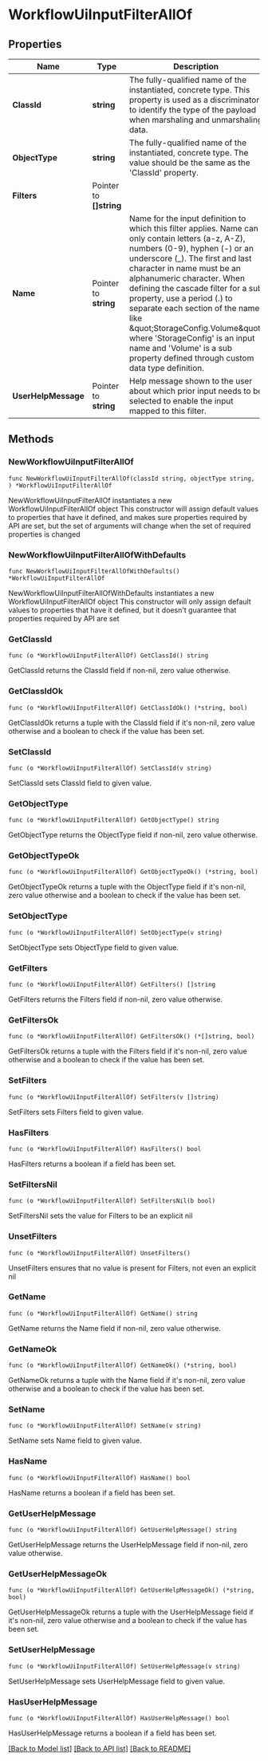 # WorkflowUiInputFilterAllOf

## Properties

Name | Type | Description | Notes
------------ | ------------- | ------------- | -------------
**ClassId** | **string** | The fully-qualified name of the instantiated, concrete type. This property is used as a discriminator to identify the type of the payload when marshaling and unmarshaling data. | [default to "workflow.UiInputFilter"]
**ObjectType** | **string** | The fully-qualified name of the instantiated, concrete type. The value should be the same as the &#39;ClassId&#39; property. | [default to "workflow.UiInputFilter"]
**Filters** | Pointer to **[]string** |  | [optional] 
**Name** | Pointer to **string** | Name for the input definition to which this filter applies. Name can only contain letters (a-z, A-Z), numbers (0-9), hyphen (-) or an underscore (_). The first and last character in name must be an alphanumeric character. When defining the cascade filter for a sub property, use a period (.) to separate each section of the name like \&quot;StorageConfig.Volume\&quot; where &#39;StorageConfig&#39; is an input name and &#39;Volume&#39; is a sub property defined through custom data type definition. | [optional] 
**UserHelpMessage** | Pointer to **string** | Help message shown to the user about which prior input needs to be selected to enable the input mapped to this filter. | [optional] 

## Methods

### NewWorkflowUiInputFilterAllOf

`func NewWorkflowUiInputFilterAllOf(classId string, objectType string, ) *WorkflowUiInputFilterAllOf`

NewWorkflowUiInputFilterAllOf instantiates a new WorkflowUiInputFilterAllOf object
This constructor will assign default values to properties that have it defined,
and makes sure properties required by API are set, but the set of arguments
will change when the set of required properties is changed

### NewWorkflowUiInputFilterAllOfWithDefaults

`func NewWorkflowUiInputFilterAllOfWithDefaults() *WorkflowUiInputFilterAllOf`

NewWorkflowUiInputFilterAllOfWithDefaults instantiates a new WorkflowUiInputFilterAllOf object
This constructor will only assign default values to properties that have it defined,
but it doesn't guarantee that properties required by API are set

### GetClassId

`func (o *WorkflowUiInputFilterAllOf) GetClassId() string`

GetClassId returns the ClassId field if non-nil, zero value otherwise.

### GetClassIdOk

`func (o *WorkflowUiInputFilterAllOf) GetClassIdOk() (*string, bool)`

GetClassIdOk returns a tuple with the ClassId field if it's non-nil, zero value otherwise
and a boolean to check if the value has been set.

### SetClassId

`func (o *WorkflowUiInputFilterAllOf) SetClassId(v string)`

SetClassId sets ClassId field to given value.


### GetObjectType

`func (o *WorkflowUiInputFilterAllOf) GetObjectType() string`

GetObjectType returns the ObjectType field if non-nil, zero value otherwise.

### GetObjectTypeOk

`func (o *WorkflowUiInputFilterAllOf) GetObjectTypeOk() (*string, bool)`

GetObjectTypeOk returns a tuple with the ObjectType field if it's non-nil, zero value otherwise
and a boolean to check if the value has been set.

### SetObjectType

`func (o *WorkflowUiInputFilterAllOf) SetObjectType(v string)`

SetObjectType sets ObjectType field to given value.


### GetFilters

`func (o *WorkflowUiInputFilterAllOf) GetFilters() []string`

GetFilters returns the Filters field if non-nil, zero value otherwise.

### GetFiltersOk

`func (o *WorkflowUiInputFilterAllOf) GetFiltersOk() (*[]string, bool)`

GetFiltersOk returns a tuple with the Filters field if it's non-nil, zero value otherwise
and a boolean to check if the value has been set.

### SetFilters

`func (o *WorkflowUiInputFilterAllOf) SetFilters(v []string)`

SetFilters sets Filters field to given value.

### HasFilters

`func (o *WorkflowUiInputFilterAllOf) HasFilters() bool`

HasFilters returns a boolean if a field has been set.

### SetFiltersNil

`func (o *WorkflowUiInputFilterAllOf) SetFiltersNil(b bool)`

 SetFiltersNil sets the value for Filters to be an explicit nil

### UnsetFilters
`func (o *WorkflowUiInputFilterAllOf) UnsetFilters()`

UnsetFilters ensures that no value is present for Filters, not even an explicit nil
### GetName

`func (o *WorkflowUiInputFilterAllOf) GetName() string`

GetName returns the Name field if non-nil, zero value otherwise.

### GetNameOk

`func (o *WorkflowUiInputFilterAllOf) GetNameOk() (*string, bool)`

GetNameOk returns a tuple with the Name field if it's non-nil, zero value otherwise
and a boolean to check if the value has been set.

### SetName

`func (o *WorkflowUiInputFilterAllOf) SetName(v string)`

SetName sets Name field to given value.

### HasName

`func (o *WorkflowUiInputFilterAllOf) HasName() bool`

HasName returns a boolean if a field has been set.

### GetUserHelpMessage

`func (o *WorkflowUiInputFilterAllOf) GetUserHelpMessage() string`

GetUserHelpMessage returns the UserHelpMessage field if non-nil, zero value otherwise.

### GetUserHelpMessageOk

`func (o *WorkflowUiInputFilterAllOf) GetUserHelpMessageOk() (*string, bool)`

GetUserHelpMessageOk returns a tuple with the UserHelpMessage field if it's non-nil, zero value otherwise
and a boolean to check if the value has been set.

### SetUserHelpMessage

`func (o *WorkflowUiInputFilterAllOf) SetUserHelpMessage(v string)`

SetUserHelpMessage sets UserHelpMessage field to given value.

### HasUserHelpMessage

`func (o *WorkflowUiInputFilterAllOf) HasUserHelpMessage() bool`

HasUserHelpMessage returns a boolean if a field has been set.


[[Back to Model list]](../README.md#documentation-for-models) [[Back to API list]](../README.md#documentation-for-api-endpoints) [[Back to README]](../README.md)


